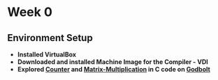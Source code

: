 # Week 0 

## Environment Setup

* **Installed VirtualBox**
* **Downloaded and installed Machine Image for the Compiler - VDI**
* **Explored [Counter](https://godbolt.org/z/caKPbcGoo) and [Matrix-Multiplication](https://godbolt.org/z/19Gee3KMG) in C code on [Godbolt](https://godbolt.org/)** 

